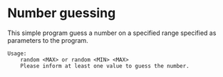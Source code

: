# Number guessing

This simple program guess a number on a specified range specified as parameters to the program.

```
Usage:
	random <MAX> or random <MIN> <MAX>
	Please inform at least one value to guess the number.
```
